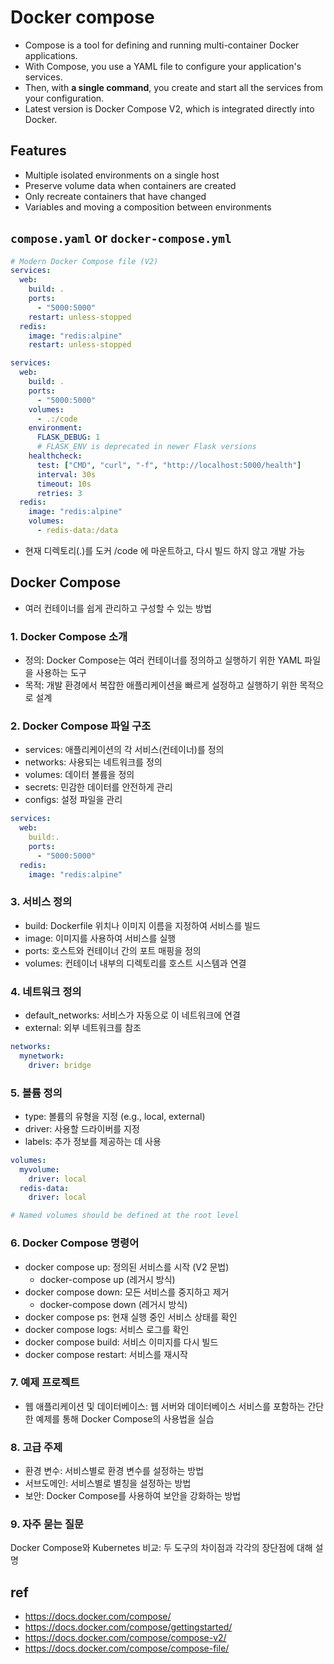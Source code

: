 # Docker compose
- Compose is a tool for defining and running multi-container Docker applications.
- With Compose, you use a YAML file to configure your application's services.
- Then, with **a single command**, you create and start all the services from your configuration.
- Latest version is Docker Compose V2, which is integrated directly into Docker.

## Features
- Multiple isolated environments on a single host
- Preserve volume data when containers are created
- Only recreate containers that have changed
- Variables and moving a composition between environments

## `compose.yaml` or `docker-compose.yml`
```yaml
# Modern Docker Compose file (V2)
services:
  web:
    build: .
    ports:
      - "5000:5000"
    restart: unless-stopped
  redis:
    image: "redis:alpine"
    restart: unless-stopped
```

```yaml
services:
  web:
    build: .
    ports:
      - "5000:5000"
    volumes:
      - .:/code
    environment:
      FLASK_DEBUG: 1
      # FLASK_ENV is deprecated in newer Flask versions
    healthcheck:
      test: ["CMD", "curl", "-f", "http://localhost:5000/health"]
      interval: 30s
      timeout: 10s
      retries: 3
  redis:
    image: "redis:alpine"
    volumes:
      - redis-data:/data
```

- 현재 디렉토리(.)를 도커 /code 에 마운트하고, 다시 빌드 하지 않고 개발 가능

## Docker Compose
- 여러 컨테이너를 쉽게 관리하고 구성할 수 있는 방법

### 1. Docker Compose 소개
- 정의: Docker Compose는 여러 컨테이너를 정의하고 실행하기 위한 YAML 파일을 사용하는 도구
- 목적: 개발 환경에서 복잡한 애플리케이션을 빠르게 설정하고 실행하기 위한 목적으로 설계

### 2. Docker Compose 파일 구조
- services: 애플리케이션의 각 서비스(컨테이너)를 정의
- networks: 사용되는 네트워크를 정의
- volumes: 데이터 볼륨을 정의
- secrets: 민감한 데이터를 안전하게 관리
- configs: 설정 파일을 관리

```yaml
services:
  web:
    build:.
    ports:
      - "5000:5000"
  redis:
    image: "redis:alpine"
```

### 3. 서비스 정의
- build: Dockerfile 위치나 이미지 이름을 지정하여 서비스를 빌드
- image: 이미지를 사용하여 서비스를 실행
- ports: 호스트와 컨테이너 간의 포트 매핑을 정의
- volumes: 컨테이너 내부의 디렉토리를 호스트 시스템과 연결

### 4. 네트워크 정의
- default_networks: 서비스가 자동으로 이 네트워크에 연결
- external: 외부 네트워크를 참조

```yaml
networks:
  mynetwork:
    driver: bridge
```

### 5. 볼륨 정의
- type: 볼륨의 유형을 지정 (e.g., local, external)
- driver: 사용할 드라이버를 지정
- labels: 추가 정보를 제공하는 데 사용

```yaml
volumes:
  myvolume:
    driver: local
  redis-data:
    driver: local

# Named volumes should be defined at the root level
```

### 6. Docker Compose 명령어
- docker compose up: 정의된 서비스를 시작 (V2 문법)
  - docker-compose up (레거시 방식)
- docker compose down: 모든 서비스를 중지하고 제거
  - docker-compose down (레거시 방식)
- docker compose ps: 현재 실행 중인 서비스 상태를 확인
- docker compose logs: 서비스 로그를 확인
- docker compose build: 서비스 이미지를 다시 빌드
- docker compose restart: 서비스를 재시작

### 7. 예제 프로젝트
- 웹 애플리케이션 및 데이터베이스: 웹 서버와 데이터베이스 서비스를 포함하는 간단한 예제를 통해 Docker Compose의 사용법을 실습

### 8. 고급 주제
- 환경 변수: 서비스별로 환경 변수를 설정하는 방법
- 서브도메인: 서비스별로 별칭을 설정하는 방법
- 보안: Docker Compose를 사용하여 보안을 강화하는 방법

### 9. 자주 묻는 질문
Docker Compose와 Kubernetes 비교: 두 도구의 차이점과 각각의 장단점에 대해 설명


## ref
- https://docs.docker.com/compose/
- https://docs.docker.com/compose/gettingstarted/
- https://docs.docker.com/compose/compose-v2/
- https://docs.docker.com/compose/compose-file/
